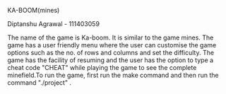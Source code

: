 KA-BOOM(mines)

Diptanshu Agrawal - 111403059

The name of the game is Ka-boom. It is similar to the game mines. The game has a user friendly menu where the user can customise the game options such as the no. of rows and columns and set the difficulty. The game has the facility of resuming and the user has the option to type a cheat code "CHEAT" while playing the game to see the complete minefield.To run the game, first run the make command and then run the command "./project" .
